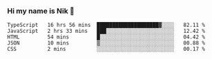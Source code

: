 ### Hi my name is Nik 👋

<!--
**NikDoe/NikDoe** is a ✨ _special_ ✨ repository because its `README.md` (this file) appears on your GitHub profile.

Here are some ideas to get you started:

- 🔭 I’m currently working on ...
- 🌱 I’m currently learning ...
- 👯 I’m looking to collaborate on ...
- 🤔 I’m looking for help with ...
- 💬 Ask me about ...
- 📫 How to reach me: ...
- 😄 Pronouns: ...
- ⚡ Fun fact: ...
-->

<!--START_SECTION:waka-->
```text
TypeScript   16 hrs 56 mins  ████████████████████▓░░░░   82.11 % 
JavaScript   2 hrs 33 mins   ███░░░░░░░░░░░░░░░░░░░░░░   12.42 % 
HTML         54 mins         █░░░░░░░░░░░░░░░░░░░░░░░░   04.42 % 
JSON         10 mins         ▒░░░░░░░░░░░░░░░░░░░░░░░░   00.88 % 
CSS          2 mins          ░░░░░░░░░░░░░░░░░░░░░░░░░   00.17 % 
```
<!--END_SECTION:waka-->
